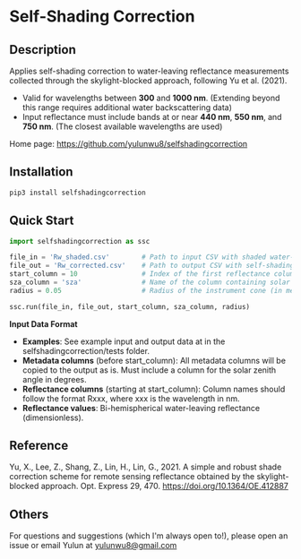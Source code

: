 # Self-Shading Correction

## Description

Applies self-shading correction to water-leaving reflectance measurements collected through the skylight-blocked approach, following Yu et al. (2021).

- Valid for wavelengths between **300** and **1000 nm**. (Extending beyond this range requires additional water backscattering data)
- Input reflectance must include bands at or near **440 nm**, **550 nm**, and **750 nm**. (The closest available wavelengths are used)


Home page: <a href="https://github.com/yulunwu8/selfshadingcorrection" target="_blank">https://github.com/yulunwu8/selfshadingcorrection</a>


## Installation 

```bash
pip3 install selfshadingcorrection
```



## Quick Start

```python
import selfshadingcorrection as ssc

file_in = 'Rw_shaded.csv'        # Path to input CSV with shaded water-leaving reflectance.
file_out = 'Rw_corrected.csv'    # Path to output CSV with self-shading-corrected reflectance.
start_column = 10                # Index of the first reflectance column (0-based).
sza_column = 'sza'               # Name of the column containing solar zenith angle (in degrees).
radius = 0.05                    # Radius of the instrument cone (in meters).

ssc.run(file_in, file_out, start_column, sza_column, radius)
```



**Input Data Format**

- **Examples**: See example input and output data at in the selfshadingcorrection/tests folder.
- **Metadata columns** (before start\_column): All metadata columns will be copied to the output as is. Must include a column for the solar zenith angle in degrees. 
- **Reflectance columns** (starting at start\_column):
Column names should follow the format Rxxx, where xxx is the wavelength in nm.
- **Reflectance values**:
Bi-hemispherical water-leaving reflectance (dimensionless).



## Reference 

Yu, X., Lee, Z., Shang, Z., Lin, H., Lin, G., 2021. A simple and robust shade correction scheme for remote sensing reflectance obtained by the skylight-blocked approach. Opt. Express 29, 470. <a href="https://doi.org/10.1364/OE.412887" target="_blank">https://doi.org/10.1364/OE.412887</a>


## Others

For questions and suggestions (which I'm always open to!), please open an issue or email Yulun at [yulunwu8@gmail.com](mailto:yulunwu8@gmail.com)

